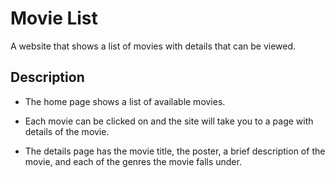 # Movie List

A website that shows a list of movies with details that can be viewed.

## Description

- The home page shows a list of available movies.

- Each movie can be clicked on and the site will take you to a page with details of the movie.

- The details page has the movie title, the poster, a brief description of the movie, and each of the genres the movie falls under.
